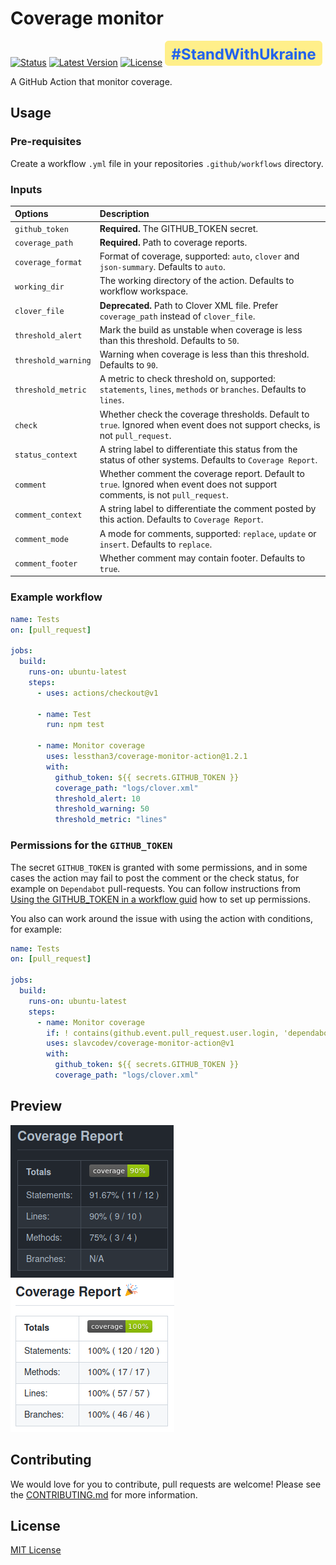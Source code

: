 # Coverage monitor

[![Status][ico-github-actions]][link-github]
[![Latest Version][ico-version]][link-github]
[![License][ico-license]][link-license]
[![License][ico-stand-with-ukraine]][link-stand-with-ukraine]

[ico-github-actions]: https://github.com/slavcodev/coverage-monitor-action/workflows/build/badge.svg
[ico-version]: https://img.shields.io/github/tag/slavcodev/coverage-monitor-action.svg?label=latest
[ico-license]: https://img.shields.io/badge/License-MIT-blue.svg
[ico-stand-with-ukraine]: https://raw.githubusercontent.com/vshymanskyy/StandWithUkraine/main/badges/StandWithUkraine.svg

[link-github]: https://github.com/slavcodev/coverage-monitor-action
[link-license]: LICENSE
[link-contributing]: .github/CONTRIBUTING.md
[link-stand-with-ukraine]: https://github.com/vshymanskyy/StandWithUkraine/blob/main/docs/README.md

A GitHub Action that monitor coverage.

## Usage

### Pre-requisites

Create a workflow `.yml` file in your repositories `.github/workflows` directory.

### Inputs


| Options | Description |
| :-- | :-- |
| `github_token` | **Required.** The GITHUB_TOKEN secret. |
| `coverage_path` | **Required.** Path to coverage reports. |
| `coverage_format` | Format of coverage, supported: `auto`, `clover` and `json-summary`. Defaults to `auto`. |
| `working_dir` | The working directory of the action. Defaults to workflow workspace. |
| `clover_file` | **Deprecated.** Path to Clover XML file. Prefer `coverage_path` instead of `clover_file`. |
| `threshold_alert` | Mark the build as unstable when coverage is less than this threshold. Defaults to `50`. |
| `threshold_warning` | Warning when coverage is less than this threshold. Defaults to `90`. |
| `threshold_metric` | A metric to check threshold on, supported: `statements`, `lines`, `methods` or `branches`. Defaults to `lines`. |
| `check` | Whether check the coverage thresholds. Default to `true`. Ignored when event does not support checks, is not `pull_request`. |
| `status_context` | A string label to differentiate this status from the status of other systems. Defaults to `Coverage Report`. |
| `comment` | Whether comment the coverage report. Default to `true`. Ignored when event does not support comments, is not `pull_request`. |
| `comment_context` | A string label to differentiate the comment posted by this action. Defaults to `Coverage Report`. |
| `comment_mode` | A mode for comments, supported: `replace`, `update` or `insert`. Defaults to `replace`. |
| `comment_footer` | Whether comment may contain footer. Defaults to `true`.

### Example workflow 

~~~yaml
name: Tests
on: [pull_request]

jobs:
  build:
    runs-on: ubuntu-latest
    steps:
      - uses: actions/checkout@v1

      - name: Test
        run: npm test

      - name: Monitor coverage
        uses: lessthan3/coverage-monitor-action@1.2.1
        with:
          github_token: ${{ secrets.GITHUB_TOKEN }}
          coverage_path: "logs/clover.xml"
          threshold_alert: 10
          threshold_warning: 50
          threshold_metric: "lines"
~~~

### Permissions for the `GITHUB_TOKEN`

The secret `GITHUB_TOKEN` is granted with some permissions, and in some cases the action may fail to post the comment or the check status,
for example on `Dependabot` pull-requests. You can follow instructions from [Using the GITHUB_TOKEN in a workflow guid](https://docs.github.com/en/actions/security-guides/automatic-token-authentication#using-the-github_token-in-a-workflow)
how to set up permissions.

You also can work around the issue with using the action with conditions, for example:

~~~yaml
name: Tests
on: [pull_request]

jobs:
  build:
    runs-on: ubuntu-latest
    steps:
      - name: Monitor coverage
        if: ! contains(github.event.pull_request.user.login, 'dependabot[bot]')
        uses: slavcodev/coverage-monitor-action@v1
        with:
          github_token: ${{ secrets.GITHUB_TOKEN }}
          coverage_path: "logs/clover.xml"
~~~

## Preview

[![Screenshot][img-screenshot-dark]][link-example-pr]
[![Screenshot][img-screenshot-light]][link-example-pr]

[img-screenshot-dark]: screenshot.png#gh-dark-mode-only
[img-screenshot-light]: screenshot-light.png#gh-light-mode-only
[link-example-pr]: https://github.com/slavcodev/coverage-monitor-action/pull/1

## Contributing

We would love for you to contribute, pull requests are welcome!
Please see the [CONTRIBUTING.md][link-contributing] for more information.


## License

[MIT License][link-license]
